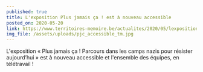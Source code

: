 ```yaml
---
published: true
title: L'exposition Plus jamais ça ! est à nouveau accessible
posted_on: 2020-05-20
link: https://www.territoires-memoire.be/actualites/2020/05/lexposition-plus-jamais-ca-est-a-nouveau-accessible/
img_file: /assets/uploads/pjc_accessible_tm.jpg
---
```

L'exposition « Plus jamais ça ! Parcours dans les camps nazis pour résister aujourd’hui » est à nouveau accessible et l'ensemble des équipes, en télétravail !